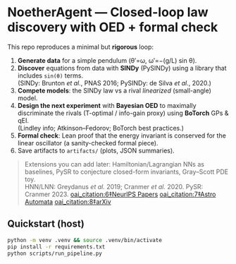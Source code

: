 # NoetherAgent — Closed-loop law discovery with OED + formal check

This repo reproduces a minimal but **rigorous** loop:

1) **Generate data** for a simple pendulum (θ′=ω, ω′=−(g/L) sin θ).
2) **Discover** equations from data with **SINDy** (PySINDy) using a library that includes `sin(θ)` terms.  
   (SINDy: Brunton *et al.*, PNAS 2016; PySINDy: de Silva *et al.*, 2020.)  
3) **Compete models**: the SINDy law vs a rival *linearized* (small-angle) model.
4) **Design the next experiment** with **Bayesian OED** to maximally discriminate the rivals (T-optimal / info-gain proxy) using **BoTorch** GPs & qEI.  
   (Lindley info; Atkinson–Fedorov; BoTorch best practices.)  
5) **Formal check**: Lean proof that the energy invariant is conserved for the linear oscillator (a sanity-checked formal piece).  
6) Save artifacts to `artifacts/` (plots, JSON summaries).

> Extensions you can add later: Hamiltonian/Lagrangian NNs as baselines, PySR to conjecture closed-form invariants, Gray–Scott PDE toy.  
> HNN/LNN: Greydanus *et al.* 2019; Cranmer *et al.* 2020. PySR: Cranmer 2023.  [oai_citation:6‡NeurIPS Papers](https://papers.neurips.cc/paper/9672-hamiltonian-neural-networks.pdf?utm_source=chatgpt.com) [oai_citation:7‡Astro Automata](https://astroautomata.com/data/lnn.pdf?utm_source=chatgpt.com) [oai_citation:8‡arXiv](https://arxiv.org/abs/2305.01582?utm_source=chatgpt.com)

## Quickstart (host)

```bash
python -m venv .venv && source .venv/bin/activate
pip install -r requirements.txt
python scripts/run_pipeline.py

